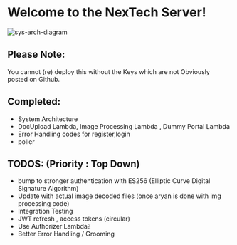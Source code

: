 # Welcome to the NexTech Server!


![sys-arch-diagram](sihsysarch1.png)


## Please Note:
You cannot (re) deploy this without the Keys which are not Obviously posted on Github. 

## Completed: 
- System Architecture
- DocUpload Lambda, Image Processing Lambda , Dummy Portal Lambda
- Error Handling codes for register,login 
- poller 


## TODOS: (Priority : Top Down)
- bump to stronger authentication with ES256 (Elliptic Curve Digital Signature Algorithm)
- Update with actual image decoded files (once aryan is done with img processing code)
- Integration Testing
- JWT refresh , access tokens (circular)
- Use Authorizer Lambda? 
- Better Error Handling / Grooming 
